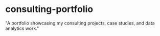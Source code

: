 # consulting-portfolio
"A portfolio showcasing my consulting projects, case studies, and data analytics work."
